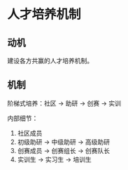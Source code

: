 # 人才培养机制

## 动机

建设各方共赢的人才培养机制。

## 机制

阶梯式培养：社区 -> 助研 -> 创赛 -> 实训

内部细节：

1. 社区成员
2. 初级助研 -> 中级助研 -> 高级助研
3. 创赛成员 -> 创赛组长 -> 创赛队长
4. 实训生 -> 实习生 -> 培训生
